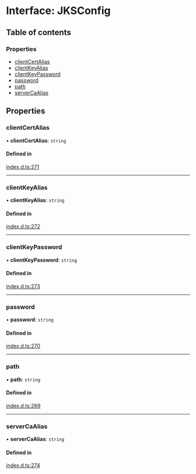 # Interface: JKSConfig

## Table of contents

### Properties

- [clientCertAlias](JKSConfig.md#clientcertalias)
- [clientKeyAlias](JKSConfig.md#clientkeyalias)
- [clientKeyPassword](JKSConfig.md#clientkeypassword)
- [password](JKSConfig.md#password)
- [path](JKSConfig.md#path)
- [serverCaAlias](JKSConfig.md#servercaalias)

## Properties

### clientCertAlias

• **clientCertAlias**: `string`

#### Defined in

[index.d.ts:271](https://github.com/mostafa/xk6-kafka/blob/main/api-docs/index.d.ts#L271)

---

### clientKeyAlias

• **clientKeyAlias**: `string`

#### Defined in

[index.d.ts:272](https://github.com/mostafa/xk6-kafka/blob/main/api-docs/index.d.ts#L272)

---

### clientKeyPassword

• **clientKeyPassword**: `string`

#### Defined in

[index.d.ts:273](https://github.com/mostafa/xk6-kafka/blob/main/api-docs/index.d.ts#L273)

---

### password

• **password**: `string`

#### Defined in

[index.d.ts:270](https://github.com/mostafa/xk6-kafka/blob/main/api-docs/index.d.ts#L270)

---

### path

• **path**: `string`

#### Defined in

[index.d.ts:269](https://github.com/mostafa/xk6-kafka/blob/main/api-docs/index.d.ts#L269)

---

### serverCaAlias

• **serverCaAlias**: `string`

#### Defined in

[index.d.ts:274](https://github.com/mostafa/xk6-kafka/blob/main/api-docs/index.d.ts#L274)
